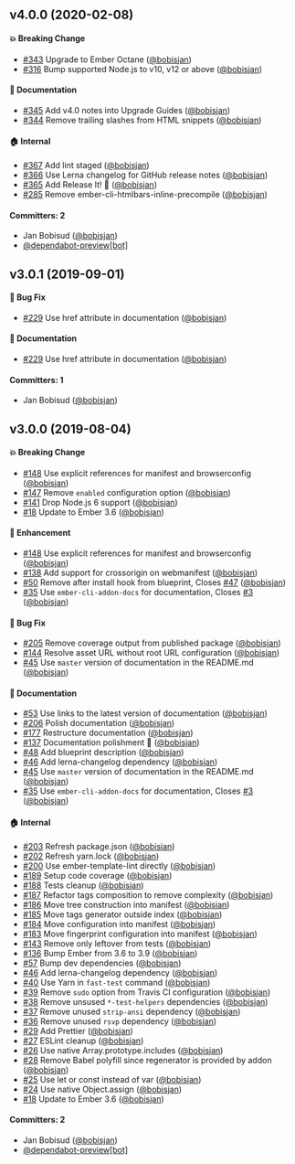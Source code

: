 ## v4.0.0 (2020-02-08)

#### :boom: Breaking Change

- [#343](https://github.com/zonkyio/ember-web-app/pull/343) Upgrade to Ember Octane ([@bobisjan](https://github.com/bobisjan))
- [#316](https://github.com/zonkyio/ember-web-app/pull/316) Bump supported Node.js to v10, v12 or above ([@bobisjan](https://github.com/bobisjan))

#### :memo: Documentation

- [#345](https://github.com/zonkyio/ember-web-app/pull/345) Add v4.0 notes into Upgrade Guides ([@bobisjan](https://github.com/bobisjan))
- [#344](https://github.com/zonkyio/ember-web-app/pull/344) Remove trailing slashes from HTML snippets ([@bobisjan](https://github.com/bobisjan))

#### :house: Internal

- [#367](https://github.com/zonkyio/ember-web-app/pull/367) Add lint staged ([@bobisjan](https://github.com/bobisjan))
- [#366](https://github.com/zonkyio/ember-web-app/pull/366) Use Lerna changelog for GitHub release notes ([@bobisjan](https://github.com/bobisjan))
- [#365](https://github.com/zonkyio/ember-web-app/pull/365) Add Release It! 🚀 ([@bobisjan](https://github.com/bobisjan))
- [#285](https://github.com/zonkyio/ember-web-app/pull/285) Remove ember-cli-htmlbars-inline-precompile ([@bobisjan](https://github.com/bobisjan))

#### Committers: 2

- Jan Bobisud ([@bobisjan](https://github.com/bobisjan))
- [@dependabot-preview[bot]](https://github.com/apps/dependabot-preview)

## v3.0.1 (2019-09-01)

#### :bug: Bug Fix

- [#229](https://github.com/zonkyio/ember-web-app/pull/229) Use href attribute in documentation ([@bobisjan](https://github.com/bobisjan))

#### :memo: Documentation

- [#229](https://github.com/zonkyio/ember-web-app/pull/229) Use href attribute in documentation ([@bobisjan](https://github.com/bobisjan))

#### Committers: 1

- Jan Bobisud ([@bobisjan](https://github.com/bobisjan))

## v3.0.0 (2019-08-04)

#### :boom: Breaking Change

- [#148](https://github.com/zonkyio/ember-web-app/pull/148) Use explicit references for manifest and browserconfig ([@bobisjan](https://github.com/bobisjan))
- [#147](https://github.com/zonkyio/ember-web-app/pull/147) Remove `enabled` configuration option ([@bobisjan](https://github.com/bobisjan))
- [#141](https://github.com/zonkyio/ember-web-app/pull/141) Drop Node.js 6 support ([@bobisjan](https://github.com/bobisjan))
- [#18](https://github.com/zonkyio/ember-web-app/pull/18) Update to Ember 3.6 ([@bobisjan](https://github.com/bobisjan))

#### :rocket: Enhancement

- [#148](https://github.com/zonkyio/ember-web-app/pull/148) Use explicit references for manifest and browserconfig ([@bobisjan](https://github.com/bobisjan))
- [#138](https://github.com/zonkyio/ember-web-app/pull/138) Add support for crossorigin on webmanifest ([@bobisjan](https://github.com/bobisjan))
- [#50](https://github.com/zonkyio/ember-web-app/pull/50) Remove after install hook from blueprint, Closes [#47](https://github.com/zonkyio/ember-web-app/issues/47) ([@bobisjan](https://github.com/bobisjan))
- [#35](https://github.com/zonkyio/ember-web-app/pull/35) Use `ember-cli-addon-docs` for documentation, Closes [#3](https://github.com/zonkyio/ember-web-app/issues/3) ([@bobisjan](https://github.com/bobisjan))

#### :bug: Bug Fix

- [#205](https://github.com/zonkyio/ember-web-app/pull/205) Remove coverage output from published package ([@bobisjan](https://github.com/bobisjan))
- [#144](https://github.com/zonkyio/ember-web-app/pull/144) Resolve asset URL without root URL configuration ([@bobisjan](https://github.com/bobisjan))
- [#45](https://github.com/zonkyio/ember-web-app/pull/45) Use `master` version of documentation in the README.md ([@bobisjan](https://github.com/bobisjan))

#### :memo: Documentation

- [#53](https://github.com/zonkyio/ember-web-app/pull/53) Use links to the latest version of documentation ([@bobisjan](https://github.com/bobisjan))
- [#206](https://github.com/zonkyio/ember-web-app/pull/206) Polish documentation ([@bobisjan](https://github.com/bobisjan))
- [#177](https://github.com/zonkyio/ember-web-app/pull/177) Restructure documentation ([@bobisjan](https://github.com/bobisjan))
- [#137](https://github.com/zonkyio/ember-web-app/pull/137) Documentation polishment 💅 ([@bobisjan](https://github.com/bobisjan))
- [#48](https://github.com/zonkyio/ember-web-app/pull/48) Add blueprint description ([@bobisjan](https://github.com/bobisjan))
- [#46](https://github.com/zonkyio/ember-web-app/pull/46) Add lerna-changelog dependency ([@bobisjan](https://github.com/bobisjan))
- [#45](https://github.com/zonkyio/ember-web-app/pull/45) Use `master` version of documentation in the README.md ([@bobisjan](https://github.com/bobisjan))
- [#35](https://github.com/zonkyio/ember-web-app/pull/35) Use `ember-cli-addon-docs` for documentation, Closes [#3](https://github.com/zonkyio/ember-web-app/issues/3) ([@bobisjan](https://github.com/bobisjan))

#### :house: Internal

- [#203](https://github.com/zonkyio/ember-web-app/pull/203) Refresh package.json ([@bobisjan](https://github.com/bobisjan))
- [#202](https://github.com/zonkyio/ember-web-app/pull/202) Refresh yarn.lock ([@bobisjan](https://github.com/bobisjan))
- [#200](https://github.com/zonkyio/ember-web-app/pull/200) Use ember-template-lint directly ([@bobisjan](https://github.com/bobisjan))
- [#189](https://github.com/zonkyio/ember-web-app/pull/189) Setup code coverage ([@bobisjan](https://github.com/bobisjan))
- [#188](https://github.com/zonkyio/ember-web-app/pull/188) Tests cleanup ([@bobisjan](https://github.com/bobisjan))
- [#187](https://github.com/zonkyio/ember-web-app/pull/187) Refactor tags composition to remove complexity ([@bobisjan](https://github.com/bobisjan))
- [#186](https://github.com/zonkyio/ember-web-app/pull/186) Move tree construction into manifest ([@bobisjan](https://github.com/bobisjan))
- [#185](https://github.com/zonkyio/ember-web-app/pull/185) Move tags generator outside index ([@bobisjan](https://github.com/bobisjan))
- [#184](https://github.com/zonkyio/ember-web-app/pull/184) Move configuration into manifest ([@bobisjan](https://github.com/bobisjan))
- [#183](https://github.com/zonkyio/ember-web-app/pull/183) Move fingerprint configuration into manifest ([@bobisjan](https://github.com/bobisjan))
- [#143](https://github.com/zonkyio/ember-web-app/pull/143) Remove only leftover from tests ([@bobisjan](https://github.com/bobisjan))
- [#136](https://github.com/zonkyio/ember-web-app/pull/136) Bump Ember from 3.6 to 3.9 ([@bobisjan](https://github.com/bobisjan))
- [#57](https://github.com/zonkyio/ember-web-app/pull/57) Bump dev dependencies ([@bobisjan](https://github.com/bobisjan))
- [#46](https://github.com/zonkyio/ember-web-app/pull/46) Add lerna-changelog dependency ([@bobisjan](https://github.com/bobisjan))
- [#40](https://github.com/zonkyio/ember-web-app/pull/40) Use Yarn in `fast-test` command ([@bobisjan](https://github.com/bobisjan))
- [#39](https://github.com/zonkyio/ember-web-app/pull/39) Remove `sudo` option from Travis CI configuration ([@bobisjan](https://github.com/bobisjan))
- [#38](https://github.com/zonkyio/ember-web-app/pull/38) Remove unsused `*-test-helpers` dependencies ([@bobisjan](https://github.com/bobisjan))
- [#37](https://github.com/zonkyio/ember-web-app/pull/37) Remove unused `strip-ansi` dependency ([@bobisjan](https://github.com/bobisjan))
- [#36](https://github.com/zonkyio/ember-web-app/pull/36) Remove unused `rsvp` dependency ([@bobisjan](https://github.com/bobisjan))
- [#29](https://github.com/zonkyio/ember-web-app/pull/29) Add Prettier ([@bobisjan](https://github.com/bobisjan))
- [#27](https://github.com/zonkyio/ember-web-app/pull/27) ESLint cleanup ([@bobisjan](https://github.com/bobisjan))
- [#26](https://github.com/zonkyio/ember-web-app/pull/26) Use native Array.prototype.includes ([@bobisjan](https://github.com/bobisjan))
- [#28](https://github.com/zonkyio/ember-web-app/pull/28) Remove Babel polyfill since regenerator is provided by addon ([@bobisjan](https://github.com/bobisjan))
- [#25](https://github.com/zonkyio/ember-web-app/pull/25) Use let or const instead of var ([@bobisjan](https://github.com/bobisjan))
- [#24](https://github.com/zonkyio/ember-web-app/pull/24) Use native Object.assign ([@bobisjan](https://github.com/bobisjan))
- [#18](https://github.com/zonkyio/ember-web-app/pull/18) Update to Ember 3.6 ([@bobisjan](https://github.com/bobisjan))

#### Committers: 2

- Jan Bobisud ([@bobisjan](https://github.com/bobisjan))
- [@dependabot-preview[bot]](https://github.com/apps/dependabot-preview)
